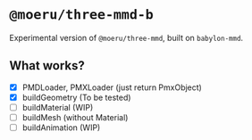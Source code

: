 # `@moeru/three-mmd-b`

Experimental version of `@moeru/three-mmd`, built on `babylon-mmd`.

## What works?

- [x] PMDLoader, PMXLoader (just return PmxObject)
- [x] buildGeometry (To be tested)
- [ ] buildMaterial (WIP)
- [ ] buildMesh (without Material)
- [ ] buildAnimation (WIP)
